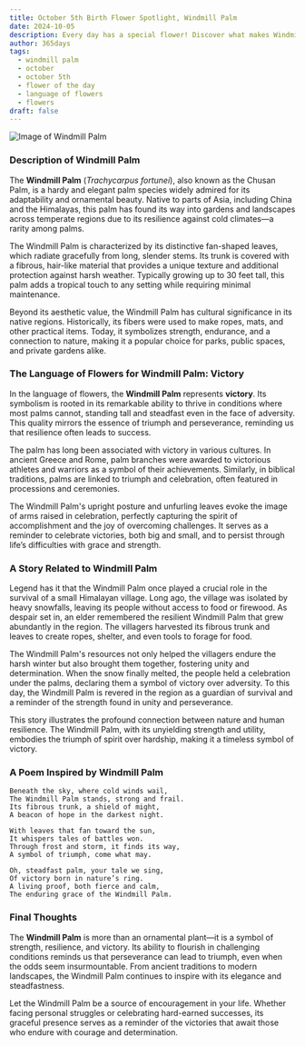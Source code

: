```yaml
---
title: October 5th Birth Flower Spotlight, Windmill Palm
date: 2024-10-05
description: Every day has a special flower! Discover what makes Windmill Palm unique as today’s birth flower and its symbolic meaning.
author: 365days
tags:
  - windmill palm
  - october
  - october 5th
  - flower of the day
  - language of flowers
  - flowers
draft: false
---
```


![Image of Windmill Palm](https://cdn.pixabay.com/photo/2020/08/02/16/33/palm-5458039_960_720.jpg#center)


### Description of Windmill Palm

The **Windmill Palm** (_Trachycarpus fortunei_), also known as the Chusan Palm, is a hardy and elegant palm species widely admired for its adaptability and ornamental beauty. Native to parts of Asia, including China and the Himalayas, this palm has found its way into gardens and landscapes across temperate regions due to its resilience against cold climates—a rarity among palms.

The Windmill Palm is characterized by its distinctive fan-shaped leaves, which radiate gracefully from long, slender stems. Its trunk is covered with a fibrous, hair-like material that provides a unique texture and additional protection against harsh weather. Typically growing up to 30 feet tall, this palm adds a tropical touch to any setting while requiring minimal maintenance.

Beyond its aesthetic value, the Windmill Palm has cultural significance in its native regions. Historically, its fibers were used to make ropes, mats, and other practical items. Today, it symbolizes strength, endurance, and a connection to nature, making it a popular choice for parks, public spaces, and private gardens alike.

### The Language of Flowers for Windmill Palm: Victory

In the language of flowers, the **Windmill Palm** represents **victory**. Its symbolism is rooted in its remarkable ability to thrive in conditions where most palms cannot, standing tall and steadfast even in the face of adversity. This quality mirrors the essence of triumph and perseverance, reminding us that resilience often leads to success.

The palm has long been associated with victory in various cultures. In ancient Greece and Rome, palm branches were awarded to victorious athletes and warriors as a symbol of their achievements. Similarly, in biblical traditions, palms are linked to triumph and celebration, often featured in processions and ceremonies.

The Windmill Palm's upright posture and unfurling leaves evoke the image of arms raised in celebration, perfectly capturing the spirit of accomplishment and the joy of overcoming challenges. It serves as a reminder to celebrate victories, both big and small, and to persist through life’s difficulties with grace and strength.

### A Story Related to Windmill Palm

Legend has it that the Windmill Palm once played a crucial role in the survival of a small Himalayan village. Long ago, the village was isolated by heavy snowfalls, leaving its people without access to food or firewood. As despair set in, an elder remembered the resilient Windmill Palm that grew abundantly in the region. The villagers harvested its fibrous trunk and leaves to create ropes, shelter, and even tools to forage for food.

The Windmill Palm's resources not only helped the villagers endure the harsh winter but also brought them together, fostering unity and determination. When the snow finally melted, the people held a celebration under the palms, declaring them a symbol of victory over adversity. To this day, the Windmill Palm is revered in the region as a guardian of survival and a reminder of the strength found in unity and perseverance.

This story illustrates the profound connection between nature and human resilience. The Windmill Palm, with its unyielding strength and utility, embodies the triumph of spirit over hardship, making it a timeless symbol of victory.

### A Poem Inspired by Windmill Palm

```
Beneath the sky, where cold winds wail,  
The Windmill Palm stands, strong and frail.  
Its fibrous trunk, a shield of might,  
A beacon of hope in the darkest night.  

With leaves that fan toward the sun,  
It whispers tales of battles won.  
Through frost and storm, it finds its way,  
A symbol of triumph, come what may.  

Oh, steadfast palm, your tale we sing,  
Of victory born in nature’s ring.  
A living proof, both fierce and calm,  
The enduring grace of the Windmill Palm.  
```

### Final Thoughts

The **Windmill Palm** is more than an ornamental plant—it is a symbol of strength, resilience, and victory. Its ability to flourish in challenging conditions reminds us that perseverance can lead to triumph, even when the odds seem insurmountable. From ancient traditions to modern landscapes, the Windmill Palm continues to inspire with its elegance and steadfastness.

Let the Windmill Palm be a source of encouragement in your life. Whether facing personal struggles or celebrating hard-earned successes, its graceful presence serves as a reminder of the victories that await those who endure with courage and determination.

